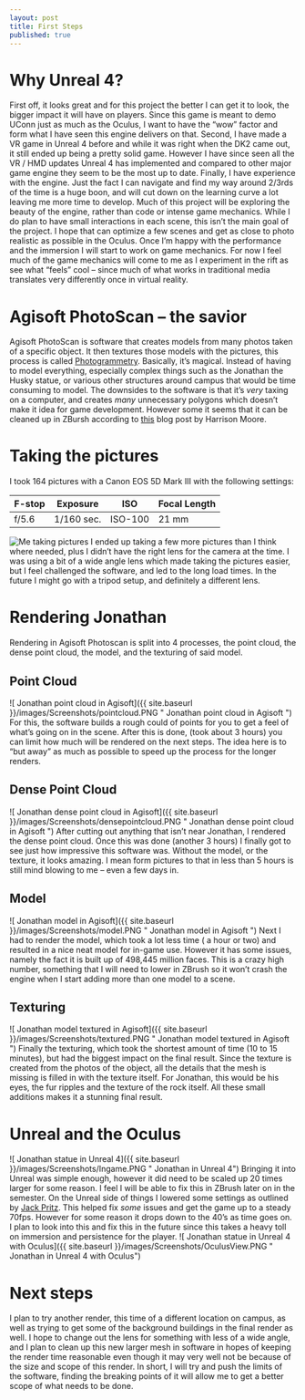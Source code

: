 ```yaml
---
layout: post
title: First Steps
published: true
---
```




# Why Unreal 4?
First off, it looks great and for this project the better I can get it to look, the bigger impact it will have on players. Since this game is meant to demo UConn just as much as the Oculus, I want to have the “wow” factor and form what I have seen this engine delivers on that. Second, I have made a VR game in Unreal 4 before and while it was right when the DK2 came out, it still ended up being a pretty solid game. However I have since seen all the VR / HMD updates Unreal 4 has implemented and compared to other major game engine they seem to be the most up to date. Finally, I have experience with the engine. Just the fact I can navigate and find my way around 2/3rds of the time is a huge boon, and will cut down on the learning curve a lot leaving me more time to develop.
Much of this project will be exploring the beauty of the engine, rather than code or intense game mechanics. While I do plan to have small interactions in each scene, this isn’t the main goal of the project. I hope that can optimize a few scenes and get as close to photo realistic as possible in the Oculus. Once I’m happy with the performance and the immersion I will start to work on game mechanics. For now I feel much of the game mechanics will come to me as I experiment in the rift as see what “feels” cool – since much of what works in traditional media translates very differently once in virtual reality.


# Agisoft PhotoScan – the savior
Agisoft PhotoScan is software that creates models from many photos taken of a specific object. It then textures those models with the pictures, this process is called [Photogrammetry]( https://en.wikipedia.org/wiki/Photogrammetry). Basically, it’s magical. Instead of having to model everything, especially complex things such as the Jonathan the Husky statue, or various other structures around campus that would be time consuming to model.
The downsides to the software is that it’s _very_ taxing on a computer, and creates _many_ unnecessary polygons which doesn’t make it idea for game development. However some it seems that it can be cleaned up in ZBursh according to [this]( https://www.unrealengine.com/blog/creating-assets-for-open-world-demo) blog post by Harrison Moore.
# Taking the pictures

I took 164 pictures with a Canon EOS 5D Mark III with the following settings:

F-stop | Exposure | ISO |Focal Length
--- | --- | --- | --- 
f/5.6 | 1/160 sec. | ISO-100 | 21 mm

![Me taking pictures]({{site.baseurl}}/images/Screenshots/TakingFootage.png)
I ended up taking a few more pictures than I think where needed, plus I didn’t have the right lens for the camera at the time. I was using a bit of a wide angle lens which made taking the pictures easier, but I feel challenged the software, and led to the long load times. In the future I might go with a tripod setup, and definitely a different lens.

# Rendering Jonathan
Rendering in Agisoft Photoscan is split into 4 processes, the point cloud, the dense point cloud, the model, and the texturing of said model. 
## Point Cloud
![ Jonathan point cloud in Agisoft]({{ site.baseurl }}/images/Screenshots/pointcloud.PNG " Jonathan point cloud in Agisoft ")
For this, the software builds a rough could of points for you to get a feel of what’s going on in the scene. After this is done, (took about 3 hours) you can limit how much will be rendered on the next steps. The idea here is to “but away” as much as possible to speed up the process for the longer renders.
## Dense Point Cloud
![ Jonathan dense point cloud in Agisoft]({{ site.baseurl }}/images/Screenshots/densepointcloud.PNG " Jonathan dense point cloud in Agisoft ")
After cutting out anything that isn’t near Jonathan, I rendered the dense point cloud.  Once this was done (another 3 hours) I finally got to see just how impressive this software was. Without the model, or the texture, it looks amazing. I mean form pictures to that in less than 5 hours is still mind blowing to me – even a few days in.
## Model
![ Jonathan model in Agisoft]({{ site.baseurl }}/images/Screenshots/model.PNG " Jonathan model in Agisoft ")
Next I had to render the model, which took a lot less time ( a hour or two) and resulted in a nice neat model for in-game use. However it has some issues, namely the fact it is built up of 498,445 million faces. This is a crazy high number, something that I will need to lower in ZBrush so it won’t crash the engine when I start adding more than one model to a scene.
## Texturing
![ Jonathan model textured in Agisoft]({{ site.baseurl }}/images/Screenshots/textured.PNG " Jonathan model textured in Agisoft ")
Finally the texturing, which took the shortest amount of time (10 to 15 minutes), but had the biggest impact on the final result. Since the texture is created from the photos of the object, all the details that the mesh is missing is filled in with the texture itself. For Jonathan, this would be his eyes, the fur ripples and the texture of the rock itself. All these small additions makes it a stunning final result.
# Unreal and the Oculus
![ Jonathan statue in Unreal 4]({{ site.baseurl }}/images/Screenshots/Ingame.PNG " Jonathan in Unreal 4")
Bringing it into Unreal was simple enough, however it did need to be scaled up 20 times larger for some reason. I feel I will be able to fix this in ZBrush later on in the semester. On the Unreal side of things I lowered some settings as outlined by [Jack Pritz]( http://jackpritz.com/1/post/2014/09/optimizing-frame-rate-in-unreal-engine-for-the-oculus-rift.html). This helped fix _some_ issues and get the game up to a steady 70fps. However for some reason it drops down to the 40’s as time goes on. I plan to look into this and fix this in the future since this takes a heavy toll on immersion and persistence for the player.
![ Jonathan statue in Unreal 4 with Oculus]({{ site.baseurl }}/images/Screenshots/OculusView.PNG " Jonathan in Unreal 4 with Oculus")
# Next steps
I plan to try another render, this time of a different location on campus, as well as trying to get some of the background buildings in the final render as well. I hope to change out the lens for something with less of a wide angle, and I plan to clean up this new larger mesh in software in hopes of keeping the render time reasonable even though it may very well not be because of the size and scope of this render. In short, I will try and push the limits of the software, finding the breaking points of it will allow me to get a better scope of what needs to be done.
